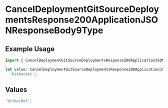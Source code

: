 # CancelDeploymentGitSourceDeploymentsResponse200ApplicationJSONResponseBody9Type

## Example Usage

```typescript
import { CancelDeploymentGitSourceDeploymentsResponse200ApplicationJSONResponseBody9Type } from '@vercel/client/models/operations';

let value: CancelDeploymentGitSourceDeploymentsResponse200ApplicationJSONResponseBody9Type =
  'bitbucket';
```

## Values

```typescript
'bitbucket';
```
